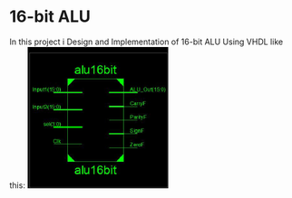 # 16-bit ALU
In this project i Design and Implementation of 16-bit ALU Using VHDL like this:
![image](Images/1.png)
